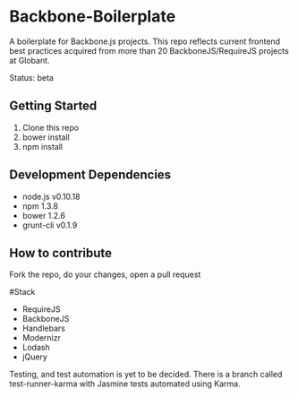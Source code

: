 Backbone-Boilerplate
====================

A boilerplate for Backbone.js projects. This repo reflects current frontend best practices acquired from more than 20 BackboneJS/RequireJS projects at Globant.

Status: beta

## Getting Started
1. Clone this repo
2. bower install
3. npm install

## Development Dependencies
* node.js v0.10.18
* npm 1.3.8
* bower 1.2.6
* grunt-cli v0.1.9

## How to contribute
Fork the repo, do your changes, open a pull request

#Stack
* RequireJS
* BackboneJS
* Handlebars
* Modernizr
* Lodash
* jQuery

Testing, and test automation is yet to be decided. There is a branch called test-runner-karma with Jasmine tests automated using Karma.
